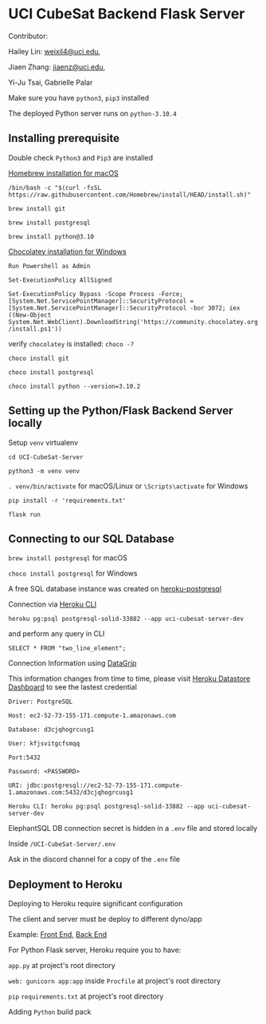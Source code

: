 # UCI CubeSat Backend Flask Server

Contributor:

Hailey Lin: weixil4@uci.edu,

Jiaen Zhang: jiaenz@uci.edu,

Yi-Ju Tsai, Gabrielle Palar

Make sure you have `python3`, `pip3` installed

The deployed Python server runs on `python-3.10.4`

## Installing prerequisite

Double check `Python3` and `Pip3` are installed

[Homebrew installation for macOS](https://brew.sh/)

`/bin/bash -c "$(curl -fsSL https://raw.githubusercontent.com/Homebrew/install/HEAD/install.sh)"`

`brew install git`

`brew install postgresql`

`brew install python@3.10`

[Chocolatey installation for Windows](https://chocolatey.org/install)

`Run Powershell as Admin`

`Set-ExecutionPolicy AllSigned`

`Set-ExecutionPolicy Bypass -Scope Process -Force; [System.Net.ServicePointManager]::SecurityProtocol = [System.Net.ServicePointManager]::SecurityProtocol -bor 3072; iex ((New-Object System.Net.WebClient).DownloadString('https://community.chocolatey.org/install.ps1'))`

verify `chocolatey` is installed: `choco -?`

`choco install git`

`choco install postgresql`

`choco install python --version=3.10.2`

## Setting up the Python/Flask Backend Server locally

Setup `venv` virtualenv

`cd UCI-CubeSat-Server`

`python3 -m venv venv`

`. venv/bin/activate` for macOS/Linux or `\Scripts\activate` for Windows

`pip install -r 'requirements.txt'`

`flask run`

## Connecting to our SQL Database

`brew install postgresql` for macOS

`choco install postgresql` for Windows

A free SQL database instance was created on [heroku-postgresql](https://devcenter.heroku.com/articles/heroku-postgresql)

Connection via [Heroku CLI](https://devcenter.heroku.com/articles/heroku-cli)

`heroku pg:psql postgresql-solid-33882 --app uci-cubesat-server-dev`

and perform any query in CLI

`SELECT * FROM "two_line_element";`

Connection Information using [DataGrip](https://www.jetbrains.com/datagrip/)

This information changes from time to time, please visit [Heroku Datastore Dashboard](https://data.heroku.com/datastores/22227e07-442e-41ff-8608-e94abc8e1bdf#administration) to see the lastest credential

```
Driver: PostgreSQL

Host: ec2-52-73-155-171.compute-1.amazonaws.com

Database: d3cjqhogrcusg1

User: kfjsvitgcfsmqq

Port:5432

Password: <PASSWORD>

URI: jdbc:postgresql://ec2-52-73-155-171.compute-1.amazonaws.com:5432/d3cjqhogrcusg1

Heroku CLI: heroku pg:psql postgresql-solid-33882 --app uci-cubesat-server-dev
```

ElephantSQL DB connection secret is hidden in a `.env` file and stored locally

Inside `/UCI-CubeSat-Server/.env`

Ask in the discord channel for a copy of the `.env` file

## Deployment to Heroku

Deploying to Heroku require significant configuration

The client and server must be deploy to different dyno/app

Example: [Front End](https://uci-cubesat-dashboard.herokuapp.com/), [Back End](https://uci-cubesat-server.herokuapp.com/)

For Python Flask server, Heroku require you to have:

`app.py` at project's root directory

`web: gunicorn app:app` inside `Procfile` at project's root directory

`pip` `requirements.txt` at project's root directory

Adding `Python` build pack
